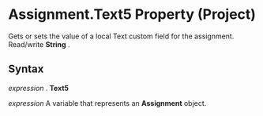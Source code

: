 
# Assignment.Text5 Property (Project)

Gets or sets the value of a local Text custom field for the assignment. Read/write  **String** .


## Syntax

 _expression_ . **Text5**

 _expression_ A variable that represents an **Assignment** object.

